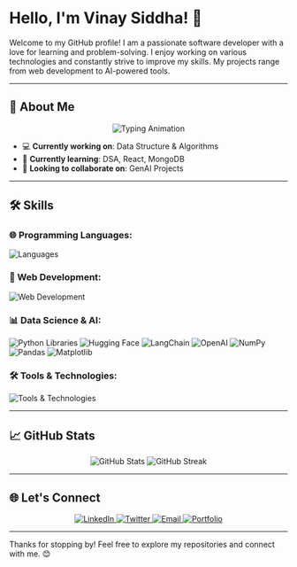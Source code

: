 # Hello, I'm Vinay Siddha! 👋

<p align="center">
<!--   <img src="https://media3.giphy.com/media/3o7aD6XXIv7lXup4Gs/giphy.gif" alt="Coding GIF" width="400" style="border-radius: 10px;" /> -->
</p>

Welcome to my GitHub profile! I am a passionate software developer with a love for learning and problem-solving. I enjoy working on various technologies and constantly strive to improve my skills. My projects range from web development to AI-powered tools.

---

## 🌟 About Me

<p align="center">
  <img src="https://readme-typing-svg.herokuapp.com?font=Fira+Code&size=24&pause=1000&color=FF6F61&center=true&vCenter=true&width=600&lines=Hi,+I'm+Vinay+Siddha!;Full-Stack+Developer;AI+Enthusiast;Open-Source+Contributor" alt="Typing Animation" />
</p>

- 💻 **Currently working on**: Data Structure & Algorithms  
- 🌱 **Currently learning**: DSA, React, MongoDB  
- 🔭 **Looking to collaborate on**: GenAI Projects  

---

## 🛠️ Skills

### 🌐 Programming Languages:
<p>
  <img src="https://skillicons.dev/icons?i=javascript,python,java" alt="Languages" />
</p>

### 🎨 Web Development:
<p>
  <img src="https://skillicons.dev/icons?i=html,css,bootstrap,django" alt="Web Development" />
</p>

### 📊 Data Science & AI:
<p>
  <img src="https://skillicons.dev/icons?i=python" alt="Python Libraries" />
  <img src="https://img.shields.io/badge/HuggingFace-yellow?style=for-the-badge&logo=huggingface&logoColor=black" alt="Hugging Face" />
  <img src="https://img.shields.io/badge/LangChain-blue?style=for-the-badge&logo=langchain&logoColor=white" alt="LangChain" />
  <img src="https://img.shields.io/badge/OpenAI-1E90FF?style=for-the-badge&logo=openai&logoColor=white" alt="OpenAI" />
  <img src="https://img.shields.io/badge/NumPy-013243?style=for-the-badge&logo=numpy&logoColor=white" alt="NumPy" />
  <img src="https://img.shields.io/badge/Pandas-150458?style=for-the-badge&logo=pandas&logoColor=white" alt="Pandas" />
  <img src="https://img.shields.io/badge/Matplotlib-3776AB?style=for-the-badge&logo=python&logoColor=white" alt="Matplotlib" />
</p>

### 🛠️ Tools & Technologies:
<p>
  <img src="https://skillicons.dev/icons?i=git,github,mongodb,aws" alt="Tools & Technologies" />
</p>

---

## 📈 GitHub Stats

<p align="center">
  <img src="https://github-readme-stats.vercel.app/api?username=VinaySiddha&show_icons=true&theme=radical" alt="GitHub Stats" />
  <img src="https://github-readme-streak-stats.herokuapp.com/?user=VinaySiddha&theme=radical" alt="GitHub Streak" />
</p>

---

## 🌐 Let's Connect

<p align="center">
  <a href="https://www.linkedin.com/in/vinay-kumar-siddha-a646b7246/" target="_blank">
    <img src="https://img.shields.io/badge/LinkedIn-0A66C2?style=for-the-badge&logo=linkedin&logoColor=white" alt="LinkedIn" />
  </a>
  <a href="https://x.com/VinaySiddha" target="_blank">
    <img src="https://img.shields.io/badge/Twitter-1DA1F2?style=for-the-badge&logo=twitter&logoColor=white" alt="Twitter" />
  </a>
  <a href="mailto:vinaysiddha19@gmail.com" target="_blank">
    <img src="https://img.shields.io/badge/Email-D14836?style=for-the-badge&logo=gmail&logoColor=white" alt="Email" />
  </a>
  <a href="https://vinaysiddha.github.io/vinaysiddha20.github.io/" target="_blank">
    <img src="https://img.shields.io/badge/Portfolio-FF5722?style=for-the-badge&logo=web&logoColor=white" alt="Portfolio" />
  </a>
</p>

---

Thanks for stopping by! Feel free to explore my repositories and connect with me. 😊
